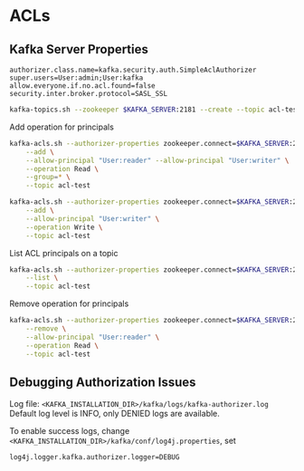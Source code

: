 # ACLs

## Kafka Server Properties

```properties
authorizer.class.name=kafka.security.auth.SimpleAclAuthorizer
super.users=User:admin;User:kafka
allow.everyone.if.no.acl.found=false
security.inter.broker.protocol=SASL_SSL
```

```bash
kafka-topics.sh --zookeeper $KAFKA_SERVER:2181 --create --topic acl-test --replication-factor 1 --partitions 1
```

Add operation for principals
```bash
kafka-acls.sh --authorizer-properties zookeeper.connect=$KAFKA_SERVER:2181 \
    --add \
    --allow-principal "User:reader" --allow-principal "User:writer" \
    --operation Read \
    --group=* \
    --topic acl-test

kafka-acls.sh --authorizer-properties zookeeper.connect=$KAFKA_SERVER:2181 \
    --add \
    --allow-principal "User:writer" \
    --operation Write \
    --topic acl-test
```

List ACL  principals on a topic
```bash
kafka-acls.sh --authorizer-properties zookeeper.connect=$KAFKA_SERVER:2181 \
    --list \
    --topic acl-test
```

Remove operation for principals
```bash
kafka-acls.sh --authorizer-properties zookeeper.connect=$KAFKA_SERVER:2181 \
    --remove \
    --allow-principal "User:reader" \
    --operation Read \
    --topic acl-test
```

## Debugging Authorization Issues

Log file:  `<KAFKA_INSTALLATION_DIR>/kafka/logs/kafka-authorizer.log`
Default log level is INFO, only DENIED logs are available.

To enable success logs, change `<KAFKA_INSTALLATION_DIR>/kafka/conf/log4j.properties`, set
```properties
log4j.logger.kafka.authorizer.logger=DEBUG
```



